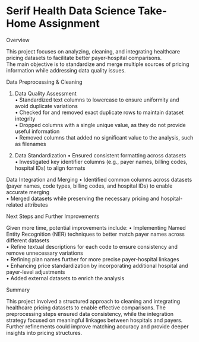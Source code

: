 # Serif Health Data Science Take-Home Assignment

Overview

This project focuses on analyzing, cleaning, and integrating healthcare pricing datasets to facilitate better payer-hospital comparisons. <br>
The main objective is to standardize and merge multiple sources of pricing information while addressing data quality issues.

Data Preprocessing & Cleaning

1. Data Quality Assessment <br>
	•	Standardized text columns to lowercase to ensure uniformity and avoid duplicate variations<br>
	•	Checked for and removed exact duplicate rows to maintain dataset integrity<br>
	•	Dropped columns with a single unique value, as they do not provide useful information<br>
	•	Removed columns that added no significant value to the analysis, such as filenames<br>

2. Data Standardization
	•	Ensured consistent formatting across datasets<br>
	•	Investigated key identifier columns (e.g., payer names, billing codes, hospital IDs) to align formats<br>

Data Integration and Merging
	•	Identified common columns across datasets (payer names, code types, billing codes, and hospital IDs) to enable accurate merging<br>
	•	Merged datasets while preserving the necessary pricing and hospital-related attributes<br>

Next Steps and Further Improvements

Given more time, potential improvements include:
	•	Implementing Named Entity Recognition (NER) techniques to better match payer names across different datasets<br>
	•	Refine textual descriptions for each code to ensure consistency and remove unnecessary variations<br>
	•	Refining plan names further for more precise payer-hospital linkages<br>
	•	Enhancing price standardization by incorporating additional hospital and payer-level adjustments<br>
	•	Added external datasets to enrich the analysis<br>

Summary

This project involved a structured approach to cleaning and integrating healthcare pricing datasets to enable effective comparisons. The preprocessing steps ensured data consistency, while the integration strategy focused on meaningful linkages between hospitals and payers. Further refinements could improve matching accuracy and provide deeper insights into pricing structures.
